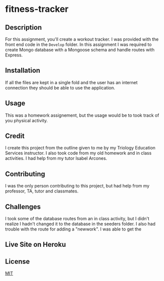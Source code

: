 # fitness-tracker
## Description 
For this assignment, you'll create a workout tracker. I was  provided with the front end code in the `Develop` folder. In this assignment I was required  to create Mongo database with a Mongoose schema and handle routes with Express.

## Installation 
If all the files are kept in a single fold and the user has an internet connection they should be able to use the application.  

## Usage
This was a homework assignement, but the usage would be to took track of you physical activity. 

## Credit
I  create this project from the outline given to me by my Triology Education Services instructor. I  also took code from my old homework and in class activities. I had help from my tutor Isabel Arcones.

## Contributing 
I was the only person contributing to this project, but  had help from my professor, TA, tutor and classmates. 

## Challenges
I took some of the database routes from an in class activity, but I didn't realize I hadn't changed it to the database in the seeders folder. I also had trouble with the route for adding a "newwork". I was able to get the   
  
## Live Site on Heroku


## License
[MIT](https://choosealicense.com/licenses/mit/)